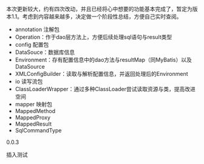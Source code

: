 本次更新较大，约有四次改动，并且已经将心中想要的功能基本完成了，暂定为版本1.1。考虑到内容越来越多，决定做一个阶段性总结，方便自己实时查阅。

* annotation 注解包
 * Operation：作于dao层方法上，方便后续处理sql语句与result类型
* config 配置包
 * DataSouce：数据库信息
 * Environment：存有配置信息中的dao方法与resultMap（同MyBatis）以及DataSource
 * XMLConfigBuilder：读取与解析配置信息，并返回处理后的Environment
* io 读写流包
 * ClassLoaderWrapper：通过多种ClassLoader尝试读取资源与类，提高改进空间
* mapper 映射包
 * MappedMethod
 * MappedProxy
 * MappedResult
 * SqlCommandType
 
 
 
 
 0.0.3
 
 
 插入测试
